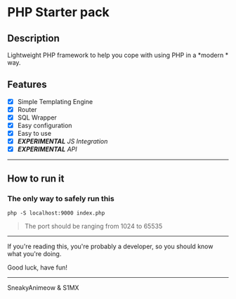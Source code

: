 # PHP Starter pack

## Description

Lightweight PHP framework to help you cope with using PHP in a *modern * way.

## Features

- [x] Simple Templating Engine
- [x] Router
- [x] SQL Wrapper
- [x] Easy configuration
- [x] Easy to use
- [x] *__EXPERIMENTAL__ JS Integration*
- [x] *__EXPERIMENTAL__ API*

---

## How to run it

### The only way to safely run this

`php -S localhost:9000 index.php`

> The port should be ranging from 1024 to 65535

---

If you're reading this, you're probably a developer, so you should know what you're doing.

Good luck, have fun!

---
SneakyAnimeow & S1MX
